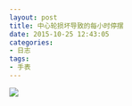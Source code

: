 ```yaml
---
layout: post
title: 中心轮损坏导致的每小时停摆
date: 2015-10-25 12:43:05
categories:
- 日志
tags:
- 手表
---
```



![](https://github.com/bh3nvn/bh3nvn.github.io/raw/master/image/2015/2015-10-25-01.jpg)

